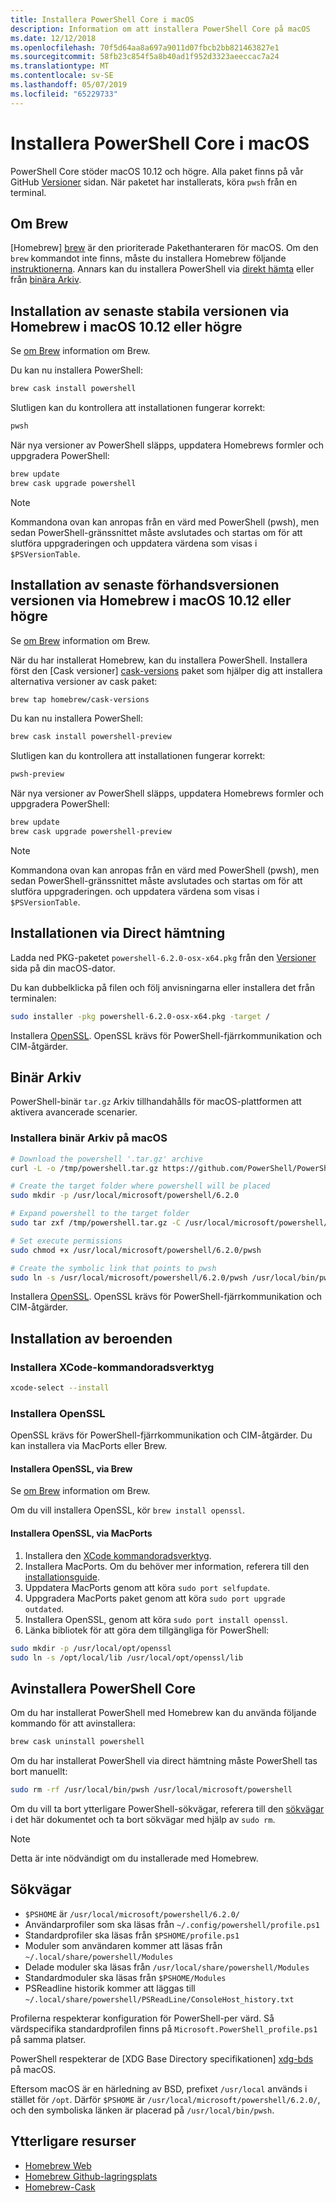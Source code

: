 ```yaml
---
title: Installera PowerShell Core i macOS
description: Information om att installera PowerShell Core på macOS
ms.date: 12/12/2018
ms.openlocfilehash: 70f5d64aa8a697a9011d07fbcb2bb821463827e1
ms.sourcegitcommit: 58fb23c854f5a8b40ad1f952d3323aeeccac7a24
ms.translationtype: MT
ms.contentlocale: sv-SE
ms.lasthandoff: 05/07/2019
ms.locfileid: "65229733"
---
```

# <a name="installing-powershell-core-on-macos"></a>Installera PowerShell Core i macOS

PowerShell Core stöder macOS 10.12 och högre.
Alla paket finns på vår GitHub [Versioner][] sidan.
När paketet har installerats, köra `pwsh` från en terminal.

## <a name="about-brew"></a>Om Brew

[Homebrew] [ brew] är den prioriterade Pakethanteraren för macOS.
Om den `brew` kommandot inte finns, måste du installera Homebrew följande [instruktionerna][brew].
Annars kan du installera PowerShell via [direkt hämta](#installation-via-direct-download) eller från [binära Arkiv](#binary-archives).

## <a name="installation-of-latest-stable-release-via-homebrew-on-macos-1012-or-higher"></a>Installation av senaste stabila versionen via Homebrew i macOS 10.12 eller högre

Se [om Brew](#about-brew) information om Brew.

Du kan nu installera PowerShell:

```sh
brew cask install powershell
```

Slutligen kan du kontrollera att installationen fungerar korrekt:

```sh
pwsh
```

När nya versioner av PowerShell släpps, uppdatera Homebrews formler och uppgradera PowerShell:

```sh
brew update
brew cask upgrade powershell
```

> [!NOTE]
> Kommandona ovan kan anropas från en värd med PowerShell (pwsh), men sedan PowerShell-gränssnittet måste avslutades och startas om för att slutföra uppgraderingen och uppdatera värdena som visas i `$PSVersionTable`.

[brew]: http://brew.sh/

## <a name="installation-of-latest-preview-release-via-homebrew-on-macos-1012-or-higher"></a>Installation av senaste förhandsversionen versionen via Homebrew i macOS 10.12 eller högre

Se [om Brew](#about-brew) information om Brew.

När du har installerat Homebrew, kan du installera PowerShell.
Installera först den [Cask versioner] [ cask-versions] paket som hjälper dig att installera alternativa versioner av cask paket:

```sh
brew tap homebrew/cask-versions
```

Du kan nu installera PowerShell:

```sh
brew cask install powershell-preview
```

Slutligen kan du kontrollera att installationen fungerar korrekt:

```sh
pwsh-preview
```

När nya versioner av PowerShell släpps, uppdatera Homebrews formler och uppgradera PowerShell:

```sh
brew update
brew cask upgrade powershell-preview
```

> [!NOTE]
> Kommandona ovan kan anropas från en värd med PowerShell (pwsh), men sedan PowerShell-gränssnittet måste avslutades och startas om för att slutföra uppgraderingen.
> och uppdatera värdena som visas i `$PSVersionTable`.

## <a name="installation-via-direct-download"></a>Installationen via Direct hämtning

Ladda ned PKG-paketet `powershell-6.2.0-osx-x64.pkg`
från den [Versioner][] sida på din macOS-dator.

Du kan dubbelklicka på filen och följ anvisningarna eller installera det från terminalen:

```sh
sudo installer -pkg powershell-6.2.0-osx-x64.pkg -target /
```

Installera [OpenSSL](#install-openssl). OpenSSL krävs för PowerShell-fjärrkommunikation och CIM-åtgärder.

## <a name="binary-archives"></a>Binär Arkiv

PowerShell-binär `tar.gz` Arkiv tillhandahålls för macOS-plattformen att aktivera avancerade scenarier.

### <a name="installing-binary-archives-on-macos"></a>Installera binär Arkiv på macOS

```sh
# Download the powershell '.tar.gz' archive
curl -L -o /tmp/powershell.tar.gz https://github.com/PowerShell/PowerShell/releases/download/v6.2.0/powershell-6.2.0-osx-x64.tar.gz

# Create the target folder where powershell will be placed
sudo mkdir -p /usr/local/microsoft/powershell/6.2.0

# Expand powershell to the target folder
sudo tar zxf /tmp/powershell.tar.gz -C /usr/local/microsoft/powershell/6.2.0

# Set execute permissions
sudo chmod +x /usr/local/microsoft/powershell/6.2.0/pwsh

# Create the symbolic link that points to pwsh
sudo ln -s /usr/local/microsoft/powershell/6.2.0/pwsh /usr/local/bin/pwsh
```

Installera [OpenSSL](#install-openssl). OpenSSL krävs för PowerShell-fjärrkommunikation och CIM-åtgärder.

## <a name="installing-dependencies"></a>Installation av beroenden

### <a name="install-xcode-command-line-tools"></a>Installera XCode-kommandoradsverktyg

```sh
xcode-select --install
```

### <a name="install-openssl"></a>Installera OpenSSL

OpenSSL krävs för PowerShell-fjärrkommunikation och CIM-åtgärder. Du kan installera via MacPorts eller Brew.

#### <a name="install-openssl-via-brew"></a>Installera OpenSSL, via Brew

Se [om Brew](#about-brew) information om Brew.

Om du vill installera OpenSSL, kör `brew install openssl`.

#### <a name="install-openssl-via-macports"></a>Installera OpenSSL, via MacPorts

1. Installera den [XCode kommandoradsverktyg](#install-xcode-command-line-tools).
1. Installera MacPorts.
   Om du behöver mer information, referera till den [installationsguide](https://guide.macports.org/chunked/installing.macports.html).
1. Uppdatera MacPorts genom att köra `sudo port selfupdate`.
1. Uppgradera MacPorts paket genom att köra `sudo port upgrade outdated`.
1. Installera OpenSSL, genom att köra `sudo port install openssl`.
1. Länka bibliotek för att göra dem tillgängliga för PowerShell:

```sh
sudo mkdir -p /usr/local/opt/openssl
sudo ln -s /opt/local/lib /usr/local/opt/openssl/lib
```

## <a name="uninstalling-powershell-core"></a>Avinstallera PowerShell Core

Om du har installerat PowerShell med Homebrew kan du använda följande kommando för att avinstallera:

```sh
brew cask uninstall powershell
```

Om du har installerat PowerShell via direct hämtning måste PowerShell tas bort manuellt:

```sh
sudo rm -rf /usr/local/bin/pwsh /usr/local/microsoft/powershell
```

Om du vill ta bort ytterligare PowerShell-sökvägar, referera till den [sökvägar](#paths) i det här dokumentet och ta bort sökvägar med hjälp av `sudo rm`.

> [!NOTE]
> Detta är inte nödvändigt om du installerade med Homebrew.

## <a name="paths"></a>Sökvägar

* `$PSHOME` är `/usr/local/microsoft/powershell/6.2.0/`
* Användarprofiler som ska läsas från `~/.config/powershell/profile.ps1`
* Standardprofiler ska läsas från `$PSHOME/profile.ps1`
* Moduler som användaren kommer att läsas från `~/.local/share/powershell/Modules`
* Delade moduler ska läsas från `/usr/local/share/powershell/Modules`
* Standardmoduler ska läsas från `$PSHOME/Modules`
* PSReadline historik kommer att läggas till `~/.local/share/powershell/PSReadLine/ConsoleHost_history.txt`

Profilerna respekterar konfiguration för PowerShell-per värd.
Så värdspecifika standardprofilen finns på `Microsoft.PowerShell_profile.ps1` på samma platser.

PowerShell respekterar de [XDG Base Directory specifikationen] [ xdg-bds] på macOS.

Eftersom macOS är en härledning av BSD, prefixet `/usr/local` används i stället för `/opt`.
Därför `$PSHOME` är `/usr/local/microsoft/powershell/6.2.0/`, och den symboliska länken är placerad på `/usr/local/bin/pwsh`.

## <a name="additional-resources"></a>Ytterligare resurser

* [Homebrew Web][brew]
* [Homebrew Github-lagringsplats][GitHub]
* [Homebrew-Cask][cask]

[brew]: http://brew.sh/
[Cask]: https://github.com/Homebrew/homebrew-cask
[cask-versions]: https://github.com/Homebrew/homebrew-cask-versions
[GitHub]: https://github.com/Homebrew
[Versioner]: https://github.com/PowerShell/PowerShell/releases/latest
[xdg-bds]: https://specifications.freedesktop.org/basedir-spec/basedir-spec-latest.html

